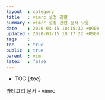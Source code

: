 ```yaml
---
layout  : category
title   : vimrc 설정 관련 
summary : vimrc 설정 관련 문서 모음  
date    : 2020-03-15 10:15:32 +0900
updated : 2020-03-15 10:17:22 +0900
tags    : 
toc     : true
public  : true
parent  : vim 
latex   : false
---
```

* TOC
{:toc}

카테고리 문서 - vimrc 
